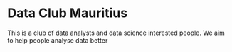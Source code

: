 # Data Club Mauritius

This is a club of data analysts and data science interested people. We aim to help people analyse data better
